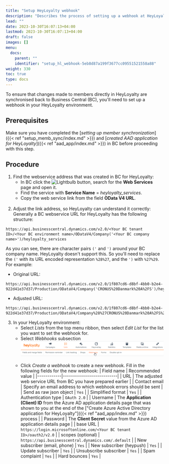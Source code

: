 ```yaml
---
title: "Setup HeyLoyalty webhook"
description: "Describes the process of setting up a webhook at HeyLoyalty that is needed for sending changes done to members directly in HeyLoyalty from HeyLoyalty to BC"
lead: ""
date: 2023-10-30T16:07:13+04:00
lastmod: 2023-10-30T16:07:13+04:00
draft: false
images: []
menu:
  docs:
    parent: ""
    identifier: "setup_hl_webhook-5eb8d87a199f3677cc09551521558a88"
weight: 330
toc: true
type: docs
---
```


To ensure that changes made to members directly in HeyLoyalty are synchronised back to Business Central (BC), you'll need to set up a webhook in your HeyLoyalty environment.

## Prerequisites
Make sure you have completed the [*setting up member synchronization*]({{< ref "setup_memb_sync/index.md" >}}) and [*created AAD application for HeyLoyalty*]({{< ref "aad_app/index.md" >}}) in BC before proceeding with this step.

## Procedure

1. Find the webservice address that was created in BC for HeyLoyalty:
   - In BC click the ![Lightbulb](Lightbulb_icon.PNG) button, search for the **Web Services** page and open it.
   - Find the service with **Service Name** = *heyloyalty_services*.
   - Copy the web service link from the field **OData V4 URL**.
<br><br>
2. Adjust the link address, so HeyLoyalty can understand it correctly:<br>
Generally a BC webservice URL for HeyLoyalty has the following structure:
```URL
https://api.businesscentral.dynamics.com/v2.0/<Your BC tenant ID>/<Your BC environment name>/ODataV4/Company('<Your BC company name>')/heyloyalty_services
```
As you can see, there are character pairs `('` and `')` around your BC company name. HeyLoyalty doesn't support this. So you'll need to replace the `('` with its URL encoded representation `%28%27`, and the `')` with `%27%29`. For example:
  - Original URL:
```
https://api.businesscentral.dynamics.com/v2.0/1f807cd6-d8bf-4bb0-b2e4-922d41e37d37/Production/ODataV4/Company('CRONUS%20Danmark%20A%2FS')/heyloyalty_services
```
  - Adjusted URL:
```
https://api.businesscentral.dynamics.com/v2.0/1f807cd6-d8bf-4bb0-b2e4-922d41e37d37/Production/ODataV4/Company%28%27CRONUS%20Danmark%20A%2FS%27%29/heyloyalty_services
```

3. In your HeyLoyalty environment:
   - Select *Lists* from the top menu ribbon, then select *Edit List* for the list you want to set the webhook for.
   - Select *Webhooks* subsection
!["Webhooks" subsection of a HeyLoyalty list](Images/HLWebhooks.png)
<br><br>
   - Click *Create a webhook* to create a new webhook. Fill in the following fields for the new webhook:
| Field name | Recommended value |
|------------|---------------------------|
| URL | The adjusted web service URL from BC you have prepared earlier |
| Contact email | Specify an email address to which webhook errors should be sent |
| Send as raw json object | `Yes` |
| Simplified format | `Yes` |
| Authentication type | `OAuth 2.0` |
| Username | The **Application (Client) ID** from the Azure AD application details page that was shown to you at the end of the ["Create Azure Active Directory application for HeyLoyalty"]({{< ref "aad_app/index.md" >}}) process |
| Password | The **Client Secret** value from the Azure AD application details page |
| base URL | `https://login.microsoftonline.com/<Your BC tenant ID>/oauth2/v2.0` |
| scopes (optional) | `https://api.businesscentral.dynamics.com/.default` |
| New subscriber (email, phone) | `Yes` |
| New subscriber (heypush) | `Yes` |
| Update subscriber | `Yes` |
| Unsubscribe subscriber | `Yes` |
| Spam complaint | `Yes` |
| Hard bounces | `Yes` |

